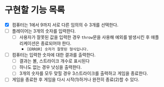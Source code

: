 # 구현할 기능 목록
- [x] 컴퓨터는 1에서 9까지 서로 다른 임의의 수 3개를 선택한다.
- [ ] 플레이어는 3개의 숫자를 입력한다.
  - [ ] 사용자가 잘못된 값을 입력한 경우 `throw`문을 사용해 예외를 발생시킨 후 애플리케이션은 종료되어야 한다.
    - `[ERROR] 숫자가 잘못된 형식입니다.`
- [ ] 컴퓨터는 입력한 숫자에 대한 결과를 출력한다.
  - [ ] 결과는 볼, 스트라이크 개수로 표시된다
  - [ ] 하나도 없는 경우 낫싱을 출력한다.
  - [ ] 3개의 숫자를 모두 맞힐 경우 3스트라이크를 출력하고 게임을 종료한다.
- [ ] 게임을 종료한 후 게임을 다시 시작(1)하거나 완전히 종료(2)할 수 있다.